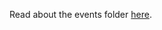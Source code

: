 Read about the events folder [here](https://jbreckmckye.gitbook.io/node-ts-architecture/step-by-step/events).